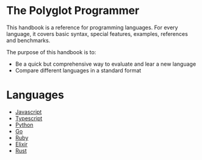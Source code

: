 # The Polyglot Programmer

This handbook is a reference for programming languages. For every language, it covers basic syntax, special features, examples, references and benchmarks.

The purpose of this handbook is to:

- Be a quick but comprehensive way to evaluate and lear a new language
- Compare different languages in a standard format

# Languages

- [Javascript]('/javascript')
- [Typescript]('/typescript')
- [Python]('/python')
- [Go]('/go')
- [Ruby]('/ruby')
- [Elixir]('/elixir')
- [Rust]('/rust')
